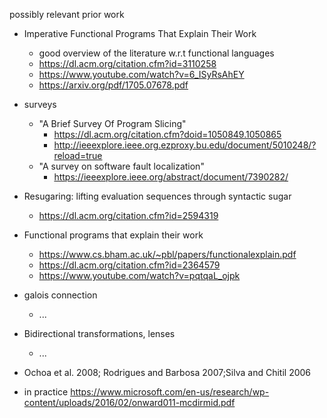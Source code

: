 

possibly relevant prior work
 * Imperative Functional Programs That Explain Their Work
   * good overview of the literature w.r.t functional languages
   * https://dl.acm.org/citation.cfm?id=3110258
   * https://www.youtube.com/watch?v=6_ISyRsAhEY
   * https://arxiv.org/pdf/1705.07678.pdf
 * surveys
   * "A Brief Survey Of Program Slicing"
     * https://dl.acm.org/citation.cfm?doid=1050849.1050865
     * http://ieeexplore.ieee.org.ezproxy.bu.edu/document/5010248/?reload=true
   * "A survey on software fault localization"
     * https://ieeexplore.ieee.org/abstract/document/7390282/

 * Resugaring: lifting evaluation sequences through syntactic sugar
   * https://dl.acm.org/citation.cfm?id=2594319

 * Functional programs that explain their work
   * https://www.cs.bham.ac.uk/~pbl/papers/functionalexplain.pdf
   * https://dl.acm.org/citation.cfm?id=2364579
   * https://www.youtube.com/watch?v=pqtqaL_ojpk
 * galois connection
   * ...
 * Bidirectional transformations, lenses
   * ...
   
 * Ochoa et al. 2008; Rodrigues and Barbosa 2007;Silva and Chitil 2006
 
 * in practice https://www.microsoft.com/en-us/research/wp-content/uploads/2016/02/onward011-mcdirmid.pdf
